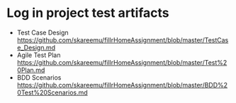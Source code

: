 # Log in project test artifacts

* Test Case Design
https://github.com/skareemu/fillrHomeAssignment/blob/master/TestCase_Design.md
* Agile Test Plan
https://github.com/skareemu/fillrHomeAssignment/blob/master/Test%20Plan.md
* BDD Scenarios
https://github.com/skareemu/fillrHomeAssignment/blob/master/BDD%20Test%20Scenarios.md
